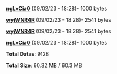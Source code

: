 [**ngLxCia0**](/data/ngLxCia0.txt) (09/02/23 - 18:28)- 1000 bytes

[**wyjWNR4R**](/data/wyjWNR4R.txt) (09/02/23 - 18:28)- 2541 bytes

[**wyjWNR4R**](/data/wyjWNR4R.txt) (09/02/23 - 18:28)- 2541 bytes

[**ngLxCia0**](/data/ngLxCia0.txt) (09/02/23 - 18:28)- 1000 bytes

**Total Datas**: 9128

**Total Size**: 60.32 MB / 60.3 MB